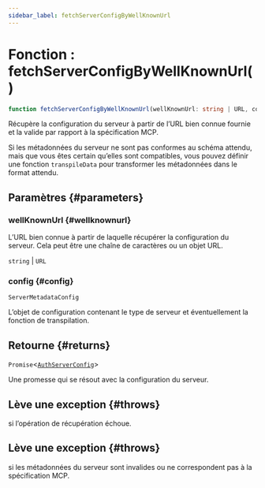 ```yaml
---
sidebar_label: fetchServerConfigByWellKnownUrl
---
```


# Fonction : fetchServerConfigByWellKnownUrl()

```ts
function fetchServerConfigByWellKnownUrl(wellKnownUrl: string | URL, config: ServerMetadataConfig): Promise<AuthServerConfig>;
```

Récupère la configuration du serveur à partir de l’URL bien connue fournie et la valide par rapport à la spécification MCP.

Si les métadonnées du serveur ne sont pas conformes au schéma attendu, mais que vous êtes certain qu’elles sont compatibles, vous pouvez définir une fonction `transpileData` pour transformer les métadonnées dans le format attendu.

## Paramètres {#parameters}

### wellKnownUrl {#wellknownurl}

L’URL bien connue à partir de laquelle récupérer la configuration du serveur. Cela peut être une chaîne de caractères ou un objet URL.

`string` | `URL`

### config {#config}

`ServerMetadataConfig`

L’objet de configuration contenant le type de serveur et éventuellement la fonction de transpilation.

## Retourne {#returns}

`Promise`\<[`AuthServerConfig`](/references/js/type-aliases/AuthServerConfig.md)\>

Une promesse qui se résout avec la configuration du serveur.

## Lève une exception {#throws}

si l’opération de récupération échoue.

## Lève une exception {#throws}

si les métadonnées du serveur sont invalides ou ne correspondent pas à la spécification MCP.
